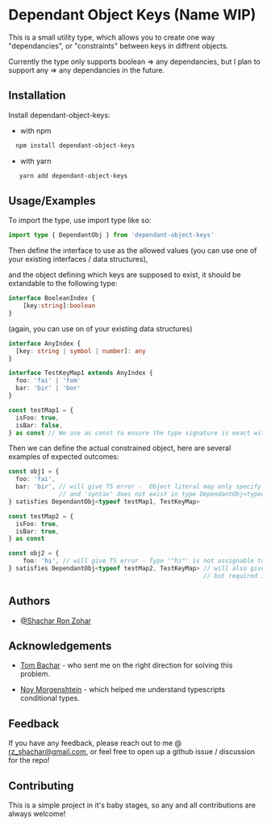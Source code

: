 
# Dependant Object Keys (Name WIP)

This is a small utility type, which allows you to create one way "dependancies", or "constraints" between keys in diffrent objects.

Currently the type only supports boolean => any dependancies, but I plan to support any => any dependancies in the future.


## Installation

Install dependant-object-keys:

 - with npm
 ```bash
   npm install dependant-object-keys
 ```
 - with yarn
 ```bash
    yarn add dependant-object-keys
 ```


    
## Usage/Examples

To import the type, use import type like so:
```typescript
import type { DependantObj } from 'dependant-object-keys'
```
Then define the interface to use as the allowed values (you can use one of your existing interfaces / data structures), 

and the object defining which keys are supposed to exist, it should be extandable to the following type:
```typescript
interface BooleanIndex {
    [key:string]:boolean
}
```
 (again, you can use on of your existing data structures)
```typescript
interface AnyIndex {
  [key: string | symbol | number]: any
}

interface TestKeyMap1 extends AnyIndex {
  foo: 'fai' | 'fom'
  bar: 'bir' | 'bor'
}

const testMap1 = {
  isFoo: true,
  isBar: false,
} as const // We use as const to ensure the type signature is exact with the values in the object
```

Then we can define the actual constrained object, here are several examples of expected outcomes:
```typescript
const obj1 = {
  foo: 'fai',
  bar: 'bir', // will give TS error -  Object literal may only specify known properties, 
              // and 'syntax' does not exist in type DependantObj<typeof testMap1, TestKeyMap>
} satisfies DependantObj<typeof testMap1, TestKeyMap>

const testMap2 = {
  isFoo: true,
  isBar: true,
} as const

const obj2 = {
    foo: 'hi', // will give TS error - Type '"hi"' is not assignable to type '"fai" | "fom"'.
} satisfies DependantObj<typeof testMap2, TestKeyMap> // will also give TS error - Property 'bar' is missing in type '{ foo: "fai"; }', 
                                                      // but required in type DependantObj<typeof testMap2, TestKeyMap> 
```


## Authors

- [@Shachar Ron Zohar](https://github.com/shacharRonZohar)


## Acknowledgements

 - [Tom Bachar](https://www.linkedin.com/in/tom-bechar-8710851a6/) - who sent me on the right direction for solving this problem.

 - [Noy Morgenshtein](https://www.linkedin.com/in/noy-morgenshtein-260032231/) - which helped me understand typescripts conditional types.

## Feedback

If you have any feedback, please reach out to me @ rz_shachar@gmail.com, or feel free to open up a github issue / discussion for the repo!


## Contributing

This is a simple project in it's baby stages, so any and all contributions are always welcome!
